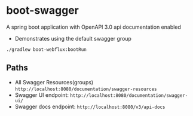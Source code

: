 # boot-swagger
A spring boot application with OpenAPI 3.0 api documentation enabled
 - Demonstrates using the default swagger group 

```
./gradlew boot-webflux:bootRun
```

## Paths
- All Swagger Resources(groups) `http://localhost:8080/documentation/swagger-resources`
- Swagger UI endpoint: `http://localhost:8080/documentation/swagger-ui/`
- Swagger docs endpoint: `http://localhost:8080/v3/api-docs`


